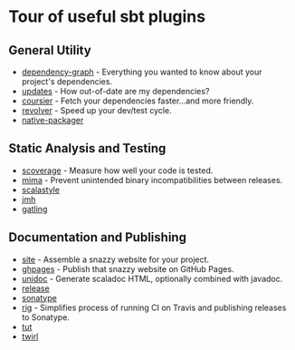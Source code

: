 
# Tour of useful sbt plugins

## General Utility

 * [dependency-graph](dependency-graph/README.md) - Everything you wanted to know about your project's dependencies.
 * [updates](updates/README.md) - How out-of-date are my dependencies?
 * [coursier](coursier/README.md) - Fetch your dependencies faster...and more friendly.
 * [revolver](revolver/README.md) - Speed up your dev/test cycle.
 * [native-packager](native-packager/README.md)

## Static Analysis and Testing

 * [scoverage](scoverage/README.md) - Measure how well your code is tested.
 * [mima](mima/README.md) - Prevent unintended binary incompatibilities between releases.
 * [scalastyle](scalastyle/README.md)
 * [jmh](jmh/README.md)
 * [gatling](gatling/README.md)

## Documentation and Publishing

 * [site](site/README.md) - Assemble a snazzy website for your project.
 * [ghpages](site/README.md#sbt-ghpages) - Publish that snazzy website on GitHub Pages.
 * [unidoc](unidoc/README.md) - Generate scaladoc HTML, optionally combined with javadoc.
 * [release](release/README.md)
 * [sonatype](sonatype/README.md)
 * [rig](rig/README.md) - Simplifies process of running CI on Travis and publishing releases to Sonatype.
 * [tut](tut/README.md)
 * [twirl](twirl/README.md)
